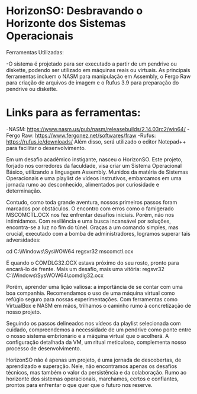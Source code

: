 # HorizonSO: Desbravando o Horizonte dos Sistemas Operacionais

Ferramentas Utilizadas:

-O sistema é projetado para ser executado a partir de um pendrive ou diskette, podendo ser utilizado em máquinas reais ou virtuais.
As principais ferramentas incluem o NASM para manipulação em Assembly, o Fergo Raw para criação de arquivos de imagem e o Rufus 3.9 para preparação do pendrive ou diskette.
# Links para as ferramentas:
-NASM: https://www.nasm.us/pub/nasm/releasebuilds/2.14.03rc2/win64/
-Fergo Raw: https://www.fergonez.net/softwares/fraw
-Rufus: https://rufus.ie/downloads/
Além disso, será utilizado o editor Notepad++ para facilitar o desenvolvimento.

Em um desafio acadêmico instigante, nasceu o HorizonSO. Este projeto, forjado nos corredores da faculdade, visa criar um Sistema Operacional Básico, utilizando a linguagem Assembly. Munidos da matéria de Sistemas Operacionais e uma playlist de vídeos instrutivos, embarcamos em uma jornada rumo ao desconhecido, alimentados por curiosidade e determinação.

Contudo, como toda grande aventura, nossos primeiros passos foram marcados por obstáculos. O encontro com erros como o famigerado MSCOMCTL.OCX nos fez enfrentar desafios iniciais. Porém, não nos intimidamos. Com resiliência e uma busca incansável por soluções, encontra-se a luz no fim do túnel. Graças a um comando simples, mas crucial, executado com a bomba de administradores, logramos superar tais adversidades:

cd C:\Windows\SysWOW64 regsvr32 mscomctl.ocx

E quando o COMDLG32.OCX estava próximo do seu rosto, pronto para encará-lo de frente. Mais um desafio, mais uma vitória: regsvr32 C:\Windows\SysWOW64\comdlg32.ocx

Porém, aprender uma lição valiosa: a importância de se contar com uma boa companhia. Recomendamos o uso de uma máquina virtual como refúgio seguro para nossas experimentações. Com ferramentas como VirtualBox e NASM em mãos, trilhamos o caminho rumo à concretização de nosso projeto.

Seguindo os passos delineados nos vídeos da playlist selecionada com cuidado, compreendemos a necessidade de um pendrive como ponte entre o nosso sistema embrionário e a máquina virtual que o acolherá. A configuração detalhada da VM, um ritual meticuloso, complementa nosso processo de desenvolvimento.

HorizonSO não é apenas um projeto, é uma jornada de descobertas, de aprendizado e superação. Nele, não encontramos apenas os desafios técnicos, mas também o valor da persistência e da colaboração. Rumo ao horizonte dos sistemas operacionais, marchamos, certos e confiantes, prontos para enfrentar o que quer que o futuro nos reserve.
